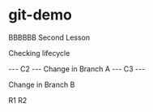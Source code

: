 # git-demo
BBBBBB
Second Lesson

Checking lifecycle


--- C2 ---
Change in Branch A
--- C3 ---

Change in Branch B

R1
R2
